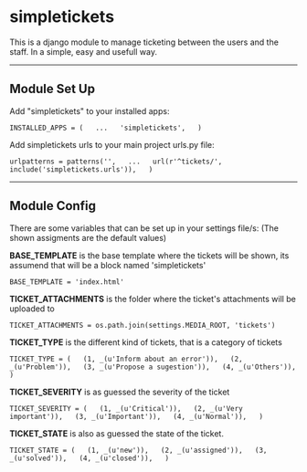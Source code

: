 # simpletickets

This is a django module to manage ticketing between the users and the staff.
In a simple, easy and usefull way.

---

## Module Set Up

Add "simpletickets" to your installed apps:

`INSTALLED_APPS = (  
    ...  
    'simpletickets',  
    )`  


Add simpletickets urls to your main project urls.py file:

`urlpatterns = patterns('',  
    ...  
    url(r'^tickets/', include('simpletickets.urls')),  
    )`  

---

## Module Config

There are some variables that can be set up in your settings file/s:
(The shown assigments are the default values)

**BASE_TEMPLATE** is the base template where the tickets will be shown, its assumend that will be a block named 'simpletickets'

`BASE_TEMPLATE = 'index.html'`

**TICKET_ATTACHMENTS** is the folder where the ticket's attachments will be uploaded to

`TICKET_ATTACHMENTS = os.path.join(settings.MEDIA_ROOT, 'tickets')`

**TICKET_TYPE** is the different kind of tickets, that is a category of tickets

`TICKET_TYPE = (  
        (1, _(u'Inform about an error')),  
        (2, _(u'Problem')),  
        (3, _(u'Propose a sugestion')),  
        (4, _(u'Others')),  
        )`  

**TICKET_SEVERITY** is as guessed the severity of the ticket

`TICKET_SEVERITY = (  
        (1, _(u'Critical')),  
        (2, _(u'Very important')),  
        (3, _(u'Important')),  
        (4, _(u'Normal')),  
        )`  

**TICKET_STATE**  is also as guessed the state of the ticket.

`TICKET_STATE = (  
        (1, _(u'new')),  
        (2, _(u'assigned')),  
        (3, _(u'solved')),  
        (4, _(u'closed')),  
        )`  
